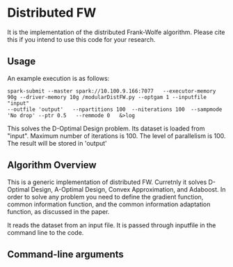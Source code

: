 Distributed FW
===========================

It is the implementation of the distributed Frank-Wolfe algorithm. Please cite this if you intend to use this code for your research.

Usage
-----
An example execution is as follows:

	spark-submit --master spark://10.100.9.166:7077   --executor-memory 90g --driver-memory 10g /modularDistFW.py --optgam 1 --inputfile "input" 
	--outfile 'output'   --npartitions 100  --niterations 100  --sampmode 'No drop' --ptr 0.5   --remmode 0   &>log


This solves the D-Optimal Design problem. Its dataset is loaded from "input". Maximum number of iterations is 100. The level of parallelism is 100. The result will be stored in 'output'
 

Algorithm  Overview
------------------


This is a generic implementation of distributed FW. Curretnly it solves D-Optimal Design, A-Optimal Design, Convex Approximation, and Adaboost. In order to solve any problem you need to define the gradient function, common information function, and the common information adaptation function, as discussed in the paper. 

It reads the dataset from an input file. It is passed through inputfile in the command line to the code. 



Command-line arguments
----------------------
